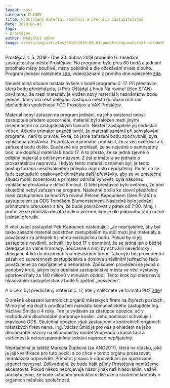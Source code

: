 ```yaml
---
layout: post
category: CLANKY
title: Podstrčený materiál rozohnil a přerušil zastupitelstvo
date: 2019-05-01
tags: 
- prostějov
author: Mediální odbor
image: assets/img/articles/2019/2019-05-01-podstrceny-material-rozohnil-a-prerusil-zastupitelstvo.jpg  #751x422 pixelu
---
```

Prostějov, 1. 5. 2019 - Dne 30. dubna 2019 proběhlo 6. zasedání zastupitelstva města Prostějova. Na programu bylo přes 60 bodů a jednání probíhalo místy bouřlivě, místy poklidně a dle očekávání trvalo dlouho. Program jednání naleznete [zde](https://www.prostejov.eu/cs/samosprava/zastupitelstvo-mesta/materialy-pro-jednani/2019/6-zasedani-zastupitelstva-mesta-prostejova-30-4-2019.html), videozáznam z prvního dne naleznete [zde](https://www.youtube.com/watch?v=5UKDc4Lcbig&feature=youtu.be).

Neuvěřitelná situace nastala ovšem v bodě programu č. 17. Při přestávce, která bodu předcházela, si Petr Ošťádal z hnutí Na rovinu! (člen STAN) povšimnul, že mezi materiály je vložen nový materiál k neznámému bodu jednání, který má řešit delegaci zástupců města do dozorčích rad obchodních společností FCC Prostějov a VAK Prostějov.
  
Materiál nebyl zařazen na program jednání, na jeho existenci nebyli zastupitelé předem upozorněni, materiál byl založen mezi jinými písemnostmi na zastupitelských lavicích. Někteří zastupitelé jej nedostali vůbec. Ačkoliv primátor později tvrdil, že materiál oznámil při schvalování programu, není to pravda. Po té, co jsme zařazení bodu zpochybnili, byla vyhlášena přestávka. Po přestávce primátor prohlásil, že si věc ověřoval a k zařazení bodu došlo. Současně ale prohlásil, že se nejedná o samostatný bod, ale doplňují materiál k bodu 17. A to přesto, že se jedná zjevně o odlišný materiál s odlišným názvem. Z úst primátora se jednalo o prokazatelnou nepravdu. I kdyby tento materiál oznámen byl, je tento postup formou neschváleného přílepku naprosto nepřijatelný. Po té, co se řada zastupitelů opakovaně domáhala další přestávky, aby se ve zmatečné situaci mohli zorientovat a primátor odmítal vyhovět, byla nakonec vyhlášena přestávka v délce 5 minut. O této přestávce bylo ověřeno, že bod skutečně nebyl zařazen na program. Následně došlo ke slovní přestřelce mezi zastupitelem za hnutí Na rovinu! Petrem Kapounkem (člen Pirátů) a zastupitelem za ODS Tomášem Blumensteinem. Následně bylo jednání primátorem přerušeno s tím, že bude pokračovat v pátek od 7:00. Mmj. i proto, že se přiblížila desátá hodina večerní, kdy je dle jednacího řádu nutné jednání přerušit.

K věci uvádí zastupitel Petr Kapounek následující: „Je nepřijatelné, aby byl takto zásadní materiál podstrčen zastupitelům na stůl mezi jiné materiály a považován za přílepek k jinému existujícímu bodu. Pokud by si jej zastupitelé nevšimli, schválili by bod 17 v domnění, že se jedná jen o běžné delegace na valné hromady. Současně s nimi by schválili nevědomky i delegace 4 lidí do dozorčích rad městských firem. Takovýto bezprecedentní zásah do suverénnosti zastupitelstva a doslova znásilnění jednacího řádu považujeme za nepřijatelné a nehorázné. Způsobem provedení se jedná o podobný krok, jakým bylo obelhání zastupitelstva města ve věci výstavby sportovní haly za 140 milionů v minulém období. Tento krok byl dnes navíc hlasováním zastupitelstva v bodě 5 zpětně „posvěcen“.

A o čem byl předložený materiál č. 17, který naleznete ve formátu PDF [zde](/assets/pdf/2019-05-01-material-k-bodu-17-jednani-zastupitelstva-mesta-prostejova.pdf)?

O změně obsazení kontrolních orgánů městských firem na čtyřech pozicích. Mimo jiné má dojít k prodloužení mandátu komunistického zastupitele Ing. Václava Šmída o 4 roky. Ten je vydáván za zástupce opozice, ač v rozhodování dlouhodobě podporuje koalici. Jeho nominaci schvaluje i pravicová ODS. Skutečná opozice však zastoupení v kontrolních orgánech městských firem nemá. Ing. Václav Šmíd je pro nás s ohledem na jeho dlouhodobé názory na ekonomický model Vodovodů a kanalizací a vstřícnost k netransparentnímu jednání naprosto nepřijatelný.

Nepřijatelná je taktéž Marcela Župková (za ANO2011), která na otázku, jaká je její kvalifikace pro tuto pozici a co chce v tomto orgánu prosazovat, nedokázala odpovědět. Primátor ji navíc k odpovědi ani po opakované urgenci nevyzval. Zdůvodnění, že bude hájit zájmy Prostějova nemůžeme akceptovat. Pokud někdo neprojevuje názor jinak než hlasováním, vážně pochybujeme, že bude schopen produktivní diskuze a skutečné kontroly v orgánech městské společnosti.
